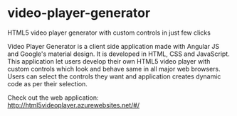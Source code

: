 # video-player-generator
HTML5 video player generator with custom controls in just few clicks

  Video Player Generator is a client side application made with Angular JS and Google's material design. It is
  developed in HTML, CSS and JavaScript. This application let users develop their own HTML5 video player with custom
  controls which look and behave same in all major web browsers. Users can select the controls they want and application
  creates dynamic code as per their selection.
  
  Check out the web application: 
  http://html5videoplayer.azurewebsites.net/#/
